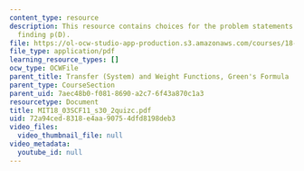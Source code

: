 ```yaml
---
content_type: resource
description: This resource contains choices for the problem statements related to
  finding p(D).
file: https://ol-ocw-studio-app-production.s3.amazonaws.com/courses/18-03sc-differential-equations-fall-2011/72a94ced8318e4aa90754dfd8198deb3_MIT18_03SCF11_s30_2quizc.pdf
file_type: application/pdf
learning_resource_types: []
ocw_type: OCWFile
parent_title: Transfer (System) and Weight Functions, Green's Formula
parent_type: CourseSection
parent_uid: 7aec48b0-f081-8690-a2c7-6f43a870c1a3
resourcetype: Document
title: MIT18_03SCF11_s30_2quizc.pdf
uid: 72a94ced-8318-e4aa-9075-4dfd8198deb3
video_files:
  video_thumbnail_file: null
video_metadata:
  youtube_id: null
---
```

